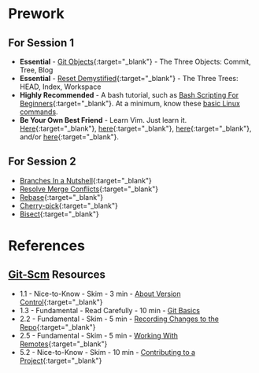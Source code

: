 # Prework

## For Session 1

* __Essential__ - [Git Objects](https://git-scm.com/book/en/v2/Git-Internals-Git-Objects){:target="_blank"} - The Three Objects: Commit, Tree, Blog
* __Essential__ - [Reset Demystified](https://git-scm.com/book/en/v2/Git-Tools-Reset-Demystified){:target="_blank"} - The Three Trees: HEAD, Index, Workspace
* __Highly Recommended__ - A bash tutorial, such as [Bash Scripting For Beginners](https://linuxconfig.org/bash-scripting-tutorial-for-beginners){:target="_blank"}.  At a minimum, know these [basic Linux commands](basic-linux-commands).
* __Be Your Own Best Friend__ - Learn Vim.  Just learn it.  [Here](https://www.openvim.com/){:target="_blank"}, [here](https://linuxconfig.org/vim-tutorial){:target="_blank"}, [here](https://www.tutorialspoint.com/vim/index.htm){:target="_blank"}, and/or [here](https://vim-adventures.com/){:target="_blank"}.

## For Session 2

* [Branches In a Nutshell](https://git-scm.com/book/en/v2/Git-Branching-Branches-in-a-Nutshell){:target="_blank"}
* [Resolve Merge Conflicts](https://git-scm.com/book/en/v2/Git-Branching-Basic-Branching-and-Merging#_basic_merge_conflicts){:target="_blank"}
* [Rebase](https://git-scm.com/book/en/v2/Git-Branching-Rebasing){:target="_blank"}
* [Cherry-pick](https://git-scm.com/book/en/v2/Appendix-C:-Git-Commands-Patching){:target="_blank"}
* [Bisect](https://git-scm.com/book/en/v2/Git-Tools-Debugging-with-Git){:target="_blank"}

# References

## <a href="https://git-scm.com" target="_blank">Git-Scm</a> Resources

- 1.1 - Nice-to-Know - Skim - 3 min - [About Version Control](https://git-scm.com/book/en/v2/Getting-Started-About-Version-Control){:target="_blank"}
- 1.3 - Fundamental - Read Carefully - 10 min - [Git Basics](https://git-scm.com/book/en/v2/Getting-Started-Git-Basics)
- 2.2 - Fundamental - Skim - 5 min - [Recording Changes to the Repo](https://git-scm.com/book/en/v2/Git-Basics-Recording-Changes-to-the-Repository){:target="_blank"}
- 2.5 - Fundamental - Skim - 5 min - [Working With Remotes](https://git-scm.com/book/en/v2/Git-Basics-Working-with-Remotes){:target="_blank"}
- 5.2 - Nice-to-Know - Skim - 10 min - [Contributing to a Project](https://git-scm.com/book/en/v2/Distributed-Git-Contributing-to-a-Project){:target="_blank"}

